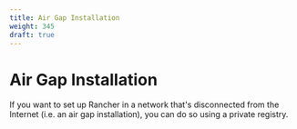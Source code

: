 ```yaml
---
title: Air Gap Installation
weight: 345
draft: true
---
```


# Air Gap Installation

If you want to set up Rancher in a network that's disconnected from the Internet (i.e. an air gap installation), you can do so using a private registry.
